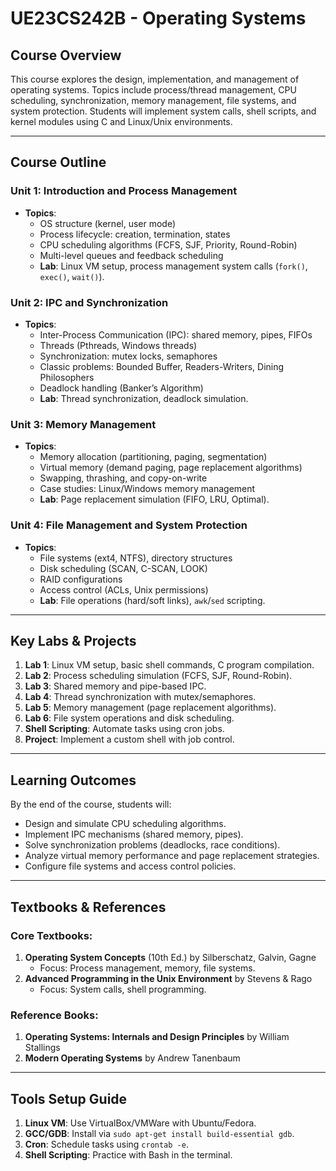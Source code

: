 # UE23CS242B - Operating Systems

## Course Overview  
This course explores the design, implementation, and management of operating systems. Topics include process/thread management, CPU scheduling, synchronization, memory management, file systems, and system protection. Students will implement system calls, shell scripts, and kernel modules using C and Linux/Unix environments.

---

## Course Outline  

### **Unit 1: Introduction and Process Management**  
- **Topics**:  
  - OS structure (kernel, user mode)  
  - Process lifecycle: creation, termination, states  
  - CPU scheduling algorithms (FCFS, SJF, Priority, Round-Robin)  
  - Multi-level queues and feedback scheduling  
  - **Lab**: Linux VM setup, process management system calls (`fork()`, `exec()`, `wait()`).  

### **Unit 2: IPC and Synchronization**  
- **Topics**:  
  - Inter-Process Communication (IPC): shared memory, pipes, FIFOs  
  - Threads (Pthreads, Windows threads)  
  - Synchronization: mutex locks, semaphores  
  - Classic problems: Bounded Buffer, Readers-Writers, Dining Philosophers  
  - Deadlock handling (Banker’s Algorithm)  
  - **Lab**: Thread synchronization, deadlock simulation.  

### **Unit 3: Memory Management**  
- **Topics**:  
  - Memory allocation (partitioning, paging, segmentation)  
  - Virtual memory (demand paging, page replacement algorithms)  
  - Swapping, thrashing, and copy-on-write  
  - Case studies: Linux/Windows memory management  
  - **Lab**: Page replacement simulation (FIFO, LRU, Optimal).  

### **Unit 4: File Management and System Protection**  
- **Topics**:  
  - File systems (ext4, NTFS), directory structures  
  - Disk scheduling (SCAN, C-SCAN, LOOK)  
  - RAID configurations  
  - Access control (ACLs, Unix permissions)  
  - **Lab**: File operations (hard/soft links), `awk`/`sed` scripting.  

---

## Key Labs & Projects  
1. **Lab 1**: Linux VM setup, basic shell commands, C program compilation.  
2. **Lab 2**: Process scheduling simulation (FCFS, SJF, Round-Robin).  
3. **Lab 3**: Shared memory and pipe-based IPC.  
4. **Lab 4**: Thread synchronization with mutex/semaphores.  
5. **Lab 5**: Memory management (page replacement algorithms).  
6. **Lab 6**: File system operations and disk scheduling.  
7. **Shell Scripting**: Automate tasks using cron jobs.  
8. **Project**: Implement a custom shell with job control.  

---

## Learning Outcomes  
By the end of the course, students will:  
- Design and simulate CPU scheduling algorithms.  
- Implement IPC mechanisms (shared memory, pipes).  
- Solve synchronization problems (deadlocks, race conditions).  
- Analyze virtual memory performance and page replacement strategies.  
- Configure file systems and access control policies.  

---

## Textbooks & References  
### **Core Textbooks**:  
1. **Operating System Concepts** (10th Ed.) by Silberschatz, Galvin, Gagne  
   - Focus: Process management, memory, file systems.  
2. **Advanced Programming in the Unix Environment** by Stevens & Rago  
   - Focus: System calls, shell programming.  

### **Reference Books**:  
1. **Operating Systems: Internals and Design Principles** by William Stallings  
2. **Modern Operating Systems** by Andrew Tanenbaum  

---

## Tools Setup Guide  
1. **Linux VM**: Use VirtualBox/VMWare with Ubuntu/Fedora.  
2. **GCC/GDB**: Install via `sudo apt-get install build-essential gdb`.  
3. **Cron**: Schedule tasks using `crontab -e`.  
4. **Shell Scripting**: Practice with Bash in the terminal.  

